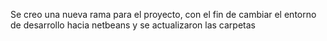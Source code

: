 Se creo una nueva rama para el proyecto, con el fin de cambiar el entorno de desarrollo hacia netbeans y se actualizaron las carpetas
